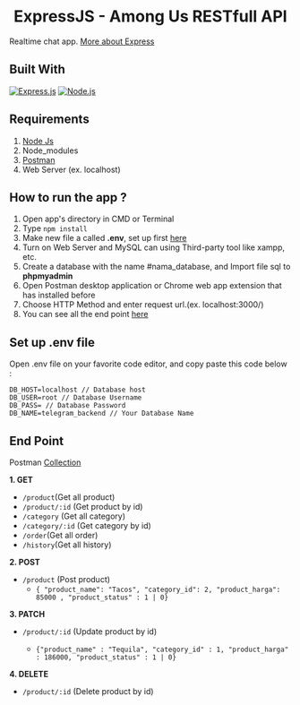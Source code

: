 <h1 align="center">ExpressJS - Among Us RESTfull API</h1>

Realtime chat app. [More about Express](https://en.wikipedia.org/wiki/Express.js)

## Built With

[![Express.js](https://img.shields.io/badge/Express.js-4.x-orange.svg?style=rounded-square)](https://expressjs.com/en/starter/installing.html)
[![Node.js](https://img.shields.io/badge/Node.js-v.12.13-green.svg?style=rounded-square)](https://nodejs.org/)

## Requirements

1. <a href="https://nodejs.org/en/download/">Node Js</a>
2. Node_modules
3. <a href="https://www.getpostman.com/">Postman</a>
4. Web Server (ex. localhost)

## How to run the app ?

1. Open app's directory in CMD or Terminal
2. Type `npm install`
3. Make new file a called **.env**, set up first [here](#set-up-env-file)
4. Turn on Web Server and MySQL can using Third-party tool like xampp, etc.
5. Create a database with the name #nama_database, and Import file sql to **phpmyadmin**
6. Open Postman desktop application or Chrome web app extension that has installed before
7. Choose HTTP Method and enter request url.(ex. localhost:3000/)
8. You can see all the end point [here](#end-point)

## Set up .env file

Open .env file on your favorite code editor, and copy paste this code below :

```
DB_HOST=localhost // Database host
DB_USER=root // Database Username
DB_PASS= // Database Password
DB_NAME=telegram_backend // Your Database Name
```

## End Point

Postman <a href="https://documenter.getpostman.com/view/6648790/TVCiUmVA">Collection</a>

**1. GET**

- `/product`(Get all product)
- `/product/:id` (Get product by id)
- `/category` (Get all category)
- `/category/:id` (Get category by id)
- `/order`(Get all order)
- `/history`(Get all history)

**2. POST**

- `/product` (Post product)
  - `{ "product_name": "Tacos", "category_id": 2, "product_harga": 85000 , "product_status" : 1 | 0}`

**3. PATCH**

- `/product/:id` (Update product by id)

  - `{"product_name" : "Tequila", "category_id" : 1, "product_harga" : 186000, "product_status" : 1 | 0}`

**4. DELETE**

- `/product/:id` (Delete product by id)
